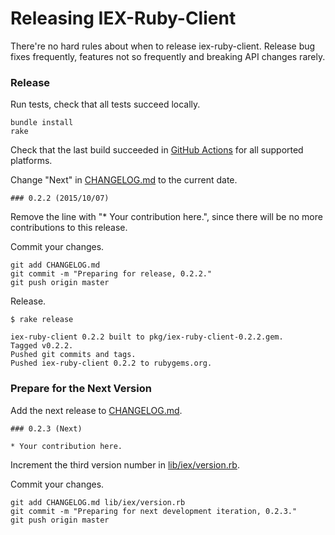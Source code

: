 # Releasing IEX-Ruby-Client

There're no hard rules about when to release iex-ruby-client. Release bug fixes frequently, features not so frequently and breaking API changes rarely.

### Release

Run tests, check that all tests succeed locally.

```
bundle install
rake
```

Check that the last build succeeded in [GitHub Actions](https://github.com/dblock/iex-ruby-client/actions/workflows/test.yml) for all supported platforms.

Change "Next" in [CHANGELOG.md](CHANGELOG.md) to the current date.

```
### 0.2.2 (2015/10/07)
```

Remove the line with "* Your contribution here.", since there will be no more contributions to this release.

Commit your changes.

```
git add CHANGELOG.md
git commit -m "Preparing for release, 0.2.2."
git push origin master
```

Release.

```
$ rake release

iex-ruby-client 0.2.2 built to pkg/iex-ruby-client-0.2.2.gem.
Tagged v0.2.2.
Pushed git commits and tags.
Pushed iex-ruby-client 0.2.2 to rubygems.org.
```

### Prepare for the Next Version

Add the next release to [CHANGELOG.md](CHANGELOG.md).

```
### 0.2.3 (Next)

* Your contribution here.
```

Increment the third version number in [lib/iex/version.rb](lib/iex/version.rb).

Commit your changes.

```
git add CHANGELOG.md lib/iex/version.rb
git commit -m "Preparing for next development iteration, 0.2.3."
git push origin master
```
